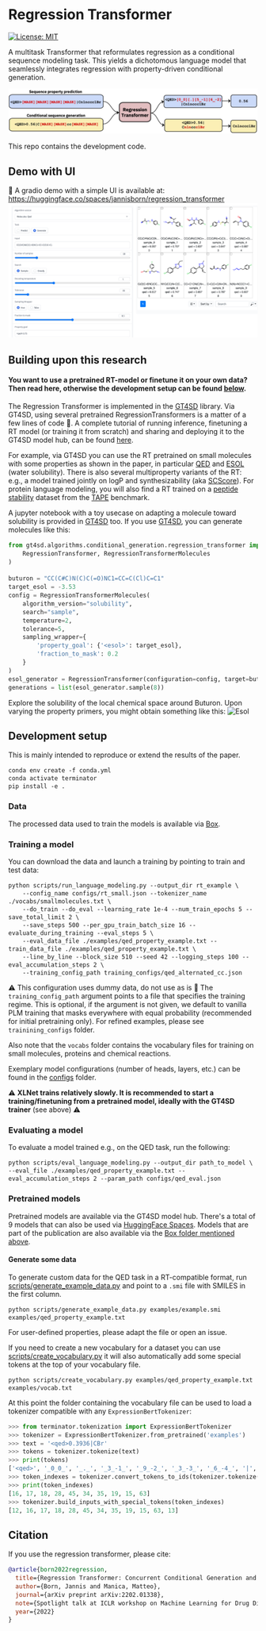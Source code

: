 # Regression Transformer
[![License: MIT](https://img.shields.io/badge/License-MIT-yellow.svg)](https://opensource.org/licenses/MIT)

A multitask Transformer that reformulates regression as a conditional sequence modeling task.
This yields a dichotomous language model that seamlessly integrates regression with property-driven conditional generation.

![Summary](assets/overview.jpg)

This repo contains the development code.

## Demo with UI
🤗 A gradio demo with a simple UI is available at: https://huggingface.co/spaces/jannisborn/regression_transformer
![Summary](assets/gradio_demo.png)


## Building upon this research

#### You want to use a pretrained RT-model or finetune it on your own data? Then read here, otherwise the development setup can be found [below](#development-setup).

The Regression Transformer is implemented in the [GT4SD](https://github.com/GT4SD/gt4sd-core) library.
Via GT4SD, using several pretrained RegressionTransformers is a matter of a few lines of code :rocket:.
A complete tutorial of running inference, finetuning a RT model (or training it from scratch) and sharing and deploying it to the GT4SD model hub, can be found [here](https://github.com/GT4SD/gt4sd-core/tree/main/examples/regression_transformer).

For example, via GT4SD you can use the RT pretrained on small molecules with some properties as shown in the paper, in particular [QED](https://www.nature.com/articles/nchem.1243) and [ESOL](https://pubs.acs.org/doi/10.1021/ci034243x) (water solubility). There is also several multiproperty variants of the RT: e.g., a model trained jointly on logP and synthesizability (aka [SCScore](https://pubs.acs.org/doi/10.1021/acs.jcim.7b00622)).
For protein language modeling, you will also find a RT trained on a [peptide stability](https://www.science.org/doi/full/10.1126/science.aan0693) dataset from the [TAPE](https://github.com/songlab-cal/tape) benchmark.

A jupyter notebook with a toy usecase on adapting a molecule toward solubility is provided in [GT4SD](https://github.com/GT4SD/gt4sd-core/blob/main/notebooks/regression-transformer-demo.ipynb) too.
If you use [GT4SD](https://github.com/GT4SD/gt4sd-core), you can generate molecules like this:
```python
from gt4sd.algorithms.conditional_generation.regression_transformer import (
    RegressionTransformer, RegressionTransformerMolecules
)

buturon = "CC(C#C)N(C)C(=O)NC1=CC=C(Cl)C=C1"
target_esol = -3.53 
config = RegressionTransformerMolecules(
    algorithm_version="solubility",
    search="sample",
    temperature=2, 
    tolerance=5,
    sampling_wrapper={
        'property_goal': {'<esol>': target_esol}, 
        'fraction_to_mask': 0.2
    }
)
esol_generator = RegressionTransformer(configuration=config, target=buturon)
generations = list(esol_generator.sample(8))
```

Explore the solubility of the local chemical space around Buturon. Upon varying the property primers, you might obtain something like this:
![Esol](assets/esol.png)

## Development setup
This is mainly intended to reproduce or extend the results of the paper.
```console
conda env create -f conda.yml
conda activate terminator
pip install -e .
```

### Data
The processed data used to train the models is available via [Box](https://ibm.box.com/s/3xswoewcgpwnk0pkzcupgz67ds2myys2).

### Training a model
You can download the data and launch a training by pointing to train and test data:
```console
python scripts/run_language_modeling.py --output_dir rt_example \
    --config_name configs/rt_small.json --tokenizer_name ./vocabs/smallmolecules.txt \
    --do_train --do_eval --learning_rate 1e-4 --num_train_epochs 5 --save_total_limit 2 \
    --save_steps 500 --per_gpu_train_batch_size 16 --evaluate_during_training --eval_steps 5 \
    --eval_data_file ./examples/qed_property_example.txt --train_data_file ./examples/qed_property_example.txt \
    --line_by_line --block_size 510 --seed 42 --logging_steps 100 --eval_accumulation_steps 2 \
    --training_config_path training_configs/qed_alternated_cc.json
```
:warning: This configuration uses dummy data, do not use as is :no_good:
The `training_config_path` argument points to a file that specifies the training regime. This is optional, if the argument is not given, we default to vanilla PLM training that masks everywhere with equal probability (recommended for initial pretraining only). For refined examples, please see `trainining_configs` folder.

Also note that the `vocabs` folder contains the vocabulary files for training on small molecules, proteins and chemical reactions.

Exemplary model configurations (number of heads, layers, etc.) can be found in the [configs](./configs) folder.

:warning: **XLNet trains relatively slowly. It is recommended to start a training/finetuning from a pretrained model, ideally with the GT4SD trainer** (see above) :warning:


### Evaluating a model
To evaluate a model trained e.g., on the QED task, run the following:
```console
python scripts/eval_language_modeling.py --output_dir path_to_model \
--eval_file ./examples/qed_property_example.txt --eval_accumulation_steps 2 --param_path configs/qed_eval.json
```

### Pretrained models
Pretrained models are available via the GT4SD model hub. There's a total of 9 models that can also be used via [HuggingFace Spaces](https://huggingface.co/spaces/jannisborn/regression_transformer). Models that are part of the publication are also available via the [Box folder mentioned above](https://ibm.box.com/s/3xswoewcgpwnk0pkzcupgz67ds2myys2). 

#### Generate some data
To generate custom data for the QED task in a RT-compatible format, run [scripts/generate_example_data.py](./scripts/generate_example_data.py) and point to a `.smi` file with SMILES in the first column.
```console
python scripts/generate_example_data.py examples/example.smi examples/qed_property_example.txt
```
For user-defined properties, please adapt the file or open an issue.

If you need to create a new vocabulary for a dataset you can use [scripts/create_vocabulary.py](./scripts/create_vocabulary.py) it will also automatically add some special tokens at the top of your vocabulary file.
```console
python scripts/create_vocabulary.py examples/qed_property_example.txt examples/vocab.txt
```

At this point the folder containing the vocabulary file can be used to load a tokenizer compatible with any `ExpressionBertTokenizer`:
```python
>>> from terminator.tokenization import ExpressionBertTokenizer
>>> tokenizer = ExpressionBertTokenizer.from_pretrained('examples')
>>> text = '<qed>0.3936|CBr'
>>> tokens = tokenizer.tokenize(text)
>>> print(tokens)
['<qed>', '_0_0_', '_._', '_3_-1_', '_9_-2_', '_3_-3_', '_6_-4_', '|', 'C', 'Br']
>>> token_indexes = tokenizer.convert_tokens_to_ids(tokenizer.tokenize(text))
>>> print(token_indexes)
[16, 17, 18, 28, 45, 34, 35, 19, 15, 63]
>>> tokenizer.build_inputs_with_special_tokens(token_indexes)
[12, 16, 17, 18, 28, 45, 34, 35, 19, 15, 63, 13]
```

## Citation
If you use the regression transformer, please cite:
```bib
@article{born2022regression,
  title={Regression Transformer: Concurrent Conditional Generation and Regression by Blending Numerical and Textual Tokens},
  author={Born, Jannis and Manica, Matteo},
  journal={arXiv preprint arXiv:2202.01338},
  note={Spotlight talk at ICLR workshop on Machine Learning for Drug Discovery},
  year={2022}
}
```
